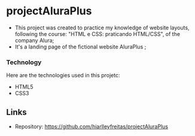 # projectAluraPlus

* This project was created to practice my knowledge of website layouts, following the course: "HTML e CSS: praticando HTML/CSS", of the company Alura;
* It's a landing page of the fictional website AluraPlus ;

### Technology

Here are the technologies used in this projetc:

* HTML5
* CSS3

## Links
* Repository: https://github.com/hiarlleyfreitas/projectAluraPlus
